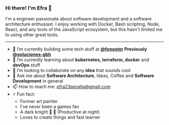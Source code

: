 ### Hi there! I'm Efra 👋

I'm a engineer passionate about software development and a software architecture enthusiast. I enjoy working with Docker, Bash scripting, Node, React, and any tools of the JavaScript ecosystem, but this hasn't limited me to using other great tools.


---

- 🔭 I’m currently building some tech stuff at __[@fonoster](https://fonoster.com) Previously [@soluciones-gbh](https://gbh.com.do)__
- 🌱 I’m currently learning about __kubernetes, terraform, docker__ and __devOps__ stuff
- 👯 I’m looking to collaborate on any __idea__ that sounds cool
- 💬 Ask me about __Software Architecture__, Ideas, Coffee and __Software Development__ in general
- 📫 How to reach me: efra23peralta@gmail.com
- ⚡ Fun fact:
  - Former art painter
  - I've never been a games fan
  - A dark knight 🌚 🦇 (Productive at night)
  - Loves to create things and fast learner
